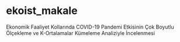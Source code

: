 # ekoist_makale
Ekonomik Faaliyet Kollarında COVID-19 Pandemi Etkisinin Çok Boyutlu Ölçekleme ve K-Ortalamalar Kümeleme Analiziyle İncelenmesi
